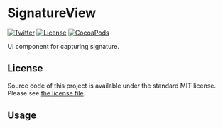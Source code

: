 # SignatureView

[![Twitter](https://img.shields.io/badge/contact-@MichalKonturek-blue.svg?style=flat)](http://twitter.com/michalkonturek)
[![License](https://img.shields.io/badge/license-MIT-blue.svg?style=flat)](https://github.com/michalkonturek/SignatureView/blob/master/LICENSE)
[![CocoaPods](https://img.shields.io/cocoapods/v/SignatureView.svg?style=flat)](https://github.com/michalkonturek/SignatureView)

UI component for capturing signature.


## License

Source code of this project is available under the standard MIT license. Please see [the license file][LICENSE].

[LICENSE]:https://github.com/michalkonturek/GraphKit/blob/master/LICENSE


## Usage
